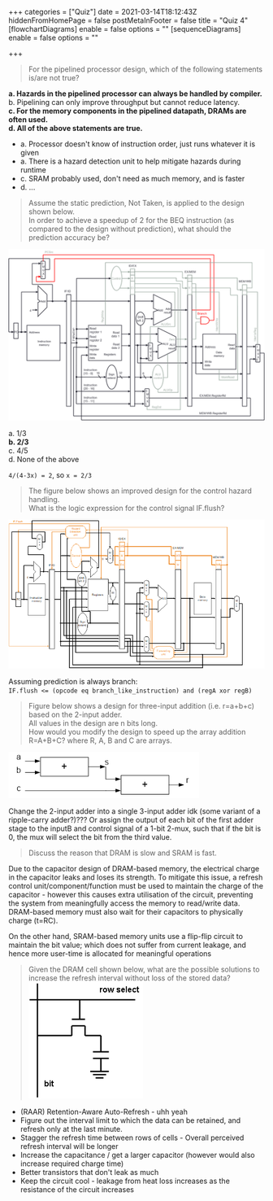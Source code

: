 +++
categories = ["Quiz"]
date = 2021-03-14T18:12:43Z
hiddenFromHomePage = false
postMetaInFooter = false
title = "Quiz 4"
[flowchartDiagrams]
enable = false
options = ""
[sequenceDiagrams]
enable = false
options = ""

+++
> For the pipelined processor design, which of the following statements is/are not true?

**a. Hazards in the pipelined processor can always be handled by compiler.**  
b. Pipelining can only improve throughput but cannot reduce latency.  
**c. For the memory components in the pipelined datapath, DRAMs are often used.**  
**d. All of the above statements are true.**

- a. Processor doesn't know of instruction order, just runs whatever it is given
- a. There is a hazard detection unit to help mitigate hazards during runtime
- c. SRAM probably used, don't need as much memory, and is faster
- d. ...

> Assume the static prediction, Not Taken, is applied to the design shown below.  
In order to achieve a speedup of 2 for the BEQ instruction (as compared to the design without prediction), what should the prediction accuracy be?  
  
![](/uploads/pipe3.png)

a. 1/3  
**b. 2/3**  
c. 4/5  
d. None of the above

`4/(4-3x) = 2`, so `x = 2/3`

> The figure below shows an improved design for the control hazard handling.  
What is the logic expression for the control signal IF.flush?  
  
![](/uploads/pipe4.png)

Assuming prediction is always branch:  
`IF.flush <= (opcode eq branch_like_instruction) and (regA xor regB)`

> Figure below shows a design for three-input addition (i.e. r=a+b+c) based on the 2-input adder.  
All values in the design are n bits long.  
How would you modify the design to speed up the array addition R=A+B+C? where R, A, B and C are arrays.  
  
![](/uploads/add3.png)

Change the 2-input adder into a single 3-input adder idk (some variant of a ripple-carry adder?)??? Or assign the output of each bit of the first adder stage to the inputB and control signal of a 1-bit 2-mux, such that if the bit is 0, the mux will select the bit from the third value.

> Discuss the reason that DRAM is slow and SRAM is fast.  

Due to the capacitor design of DRAM-based memory, the electrical charge in the capacitor leaks and loses its strength. To mitigate this issue, a refresh control unit/component/function must be used to maintain the charge of the capacitor - however this causes extra utilisation of the circuit, preventing the system from meaningfully access the memory to read/write data. DRAM-based memory must also wait for their capacitors to physically charge (t=RC).

On the other hand, SRAM-based memory units use a flip-flip circuit to maintain the bit value; which does not suffer from current leakage, and hence more user-time is allocated for meaningful operations

> Given the DRAM cell shown below, what are the possible solutions to increase the refresh interval without loss of the stored data?  
![](/uploads/DRAM_cell.png)

* (RAAR) Retention-Aware Auto-Refresh - uhh yeah
* Figure out the interval limit to which the data can be retained, and refresh only at the last minute.
* Stagger the refresh time between rows of cells - Overall perceived refresh interval will be longer
* Increase the capacitance / get a larger capacitor (however would also increase required charge time)
* Better transistors that don't leak as much
* Keep the circuit cool - leakage from heat loss increases as the resistance of the circuit increases
